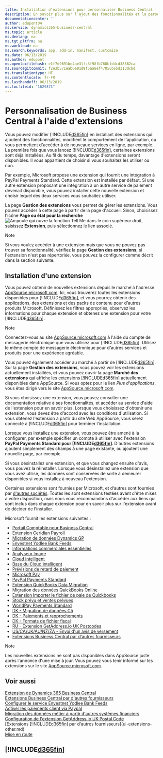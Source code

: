 ```yaml
---
title: Installation d'extensions pour personnaliser Business Central | Microsoft Docs
description: En savoir plus sur l'ajout des fonctionnalités et la personnalisation de Business Central en installant des extensions.
documentationcenter: ''
author: edupont04
ms.service: dynamics365-business-central
ms.topic: article
ms.devlang: na
ms.tgt_pltfrm: na
ms.workload: na
ms.search.keywords: app, add-in, manifest, customize
ms.date: 06/13/2019
ms.author: edupont
ms.openlocfilehash: e1f7d9891be4ae31fc3f98fb768bfddcd38582ca
ms.sourcegitcommit: f2e3b571eab6e01d9f5aa8ef47056b6bd313dcbd
ms.translationtype: HT
ms.contentlocale: fr-FR
ms.lasthandoff: 06/13/2019
ms.locfileid: "1629871"
---
```

# <a name="customizing-business-central-using-extensions"></a>Personnalisation de Business Central à l'aide d'extensions
Vous pouvez modifier [!INCLUDE[d365fin](includes/d365fin_md.md)] en installant des extensions qui ajoutent des fonctionnalités, modifient le comportement de l'application, ou vous permettent d'accéder à de nouveaux services en ligne, par exemple.
La première fois que vous lancez [!INCLUDE[d365fin](includes/d365fin_md.md)], certaines extensions sont déjà installées. Au fil du temps, davantage d'extensions seront disponibles. Il vous appartient de choisir si vous souhaitez les utiliser ou non.

Par exemple, Microsoft propose une extension qui fournit une intégration à PayPal Payments Standard. Cette extension est installée par défaut.
Si une autre extension proposant une intégration à un autre service de paiement devenait disponible, vous pouvez installer cette nouvelle extension et choisir lequel des deux services vous souhaitez utiliser.  

La page **Gestion des extensions** vous permet de gérer les extensions. Vous pouvez accéder à cette page à partir de la page d'accueil. Sinon, choisissez l'icône **Page ou état pour la recherche** ![Ampoule qui ouvre la fonction Tell Me](media/ui-search/search_small.png "Dites-moi ce que vous voulez faire") dans le coin supérieur droit, saisissez **Extension**, puis sélectionnez le lien associé.  

> [!NOTE]  
>   Si vous voulez accéder à une extension mais que vous ne pouvez pas trouver sa fonctionnalité, vérifiez la page **Gestion des extensions**, si l'extension n'est pas répertoriée, vous pouvez la configurer comme décrit dans la section suivante.  

## <a name="installing-an-extension"></a>Installation d'une extension
Vous pouvez obtenir de nouvelles extensions depuis le marché à l'adresse [AppSource.microsoft.com](https://appsource.microsoft.com/en-us/marketplace/apps?src=dynamics365website&product=dynamics-365-business-central). Ici, vous trouverez toutes les extensions disponibles pour [!INCLUDE[d365fin](includes/d365fin_md.md)], et vous pourrez obtenir des applications, des extensions et des packs de contenu pour d'autres produits Microsoft. Définissez les filtres appropriés, observez les informations pour chaque extension et obtenez une extension pour votre [!INCLUDE[d365fin](includes/d365fin_md.md)].  
> [!NOTE]  
>   Connectez-vous au site [AppSource.microsoft.com](https://appsource.microsoft.com/) à l'aide du compte de messagerie électronique que vous utilisez pour [!INCLUDE[d365fin](includes/d365fin_md.md)]. Utilisez le même compte de messagerie électronique pour d'autres services et produits pour une expérience agréable.  

Vous pouvez également accéder au marché à partir de [!INCLUDE[d365fin](includes/d365fin_md.md)]. Sur la page **Gestion des extensions**, vous pouvez voir les extensions actuellement installées, et vous pouvez ouvrir la page **Marché des extensions** qui affiche les extensions [!INCLUDE[d365fin](includes/d365fin_md.md)] actuellement disponibles dans AppSource. Si vous optez pour le lien *Plus d'applications*, vous êtes dirigé vers le site [AppSource.microsoft.com](https://appsource.microsoft.com/en-us/marketplace/apps?product=dynamics-365%3Bdynamics-365-for-financials&page=1).  

Si vous choisissez une extension, vous pouvez consulter une documentation relative à ses fonctionnalités, et accéder au service d'aide de l'extension pour en savoir plus. Lorsque vous choisissez d'obtenir une extension, vous devez être d'accord avec les conditions d'utilisation. Si vous obtenez l'extension à partir du site Web AppSource, vous serez connecté à [!INCLUDE[d365fin](includes/d365fin_md.md)] pour terminer l'installation.  

Lorsque vous installez une extension, vous pouvez être amené à la configurer, par exemple spécifier un compte à utiliser avec l'extension **PayPal Payments Standard pour [!INCLUDE[d365fin](includes/d365fin_md.md)]**.
D'autres extensions ajoutent simplement des champs à une page existante, ou ajoutent une nouvelle page, par exemple.   

Si vous désinstallez une extension, et que vous changez ensuite d'avis, vous pouvez la réinstaller. Lorsque vous désinstallez une extension que vous avez utilisé, les données sont conservées de sorte à demeurer disponibles si vous installez à nouveau l'extension.  

Certaines extensions sont fournies par Microsoft, et d'autres sont fournies par [d'autres sociétés](ui-extensions-other.md). Toutes les sont extensions testées avant d'être mises à votre disposition, mais nous vous recommandons d'accéder aux liens qui sont inclus dans chaque extension pour en savoir plus sur l'extension avant de décider de l'installer.  

Microsoft fournit les extensions suivantes :  

* [Portail Comptable pour Business Central](ui-extensions-accountant-portal.md)
* [Extension Ceridian Payroll](ui-extensions-ceridian-payroll.md)
* [Migration de données Dynamics GP](ui-extensions-dynamicsgp-data-migration.md)
* [Envestnet Yodlee Bank Feeds](ui-extensions-yodlee-bank-feeds.md)
* [Informations commerciales essentielles](ui-extensions-essential-business-insights.md)
* [Analyseur Image](ui-extensions-image-analyzer.md)
* [Cloud intelligent](ui-extensions-data-replication.md)
* [Base du Cloud intelligent](ui-extensions-intelligent-cloud.md)
* [Prévisions de retard de paiement](ui-extensions-late-payment-prediction.md)
* [Microsoft Pay](ui-extensions-microsoft-pay-payments.md)
* [PayPal Payments Standard](ui-extensions-paypal-payments-standard.md)
* [Extension QuickBooks Data Migration](ui-extensions-quickbooks-data-migration.md)
* [Migration des données QuickBooks Online](ui-extensions-quickbooks-online-data-migration.md)
* [Extension Importer le fichier de paie de Quickbooks](ui-extensions-quickbooks-payroll.md)
* [Stock prévu et ventes prévues](ui-extensions-sales-forecast.md)
* [WorldPay Payments Standard](ui-extensions-worldpay-payments-standard.md)
* [DK - Migration de données C5](ui-extensions-c5-data-migration.md)
* [DK - Paiements et rapprochements](ui-extensions-payments-reconciliation-formats-dk.md)
* [DK - Formats de fichier fiscal](ui-extensions-tax-file-formats-dk.md)
* [RU - Extension GetAddress.io UK Postcodes](ui-extensions-getaddressio.md)
* [US/CA/UK/AU/NZ/ZA - Envoi d'un avis de versement](ui-extensions-send-remittance-advice.md)
* [Extensions Business Central par d'autres fournisseurs](ui-extensions-other.md)

> [!NOTE]  
>  Les nouvelles extensions ne sont pas disponibles dans AppSource juste après l'annonce d'une mise à jour. Vous pouvez vous tenir informé sur les extensions sur le site [AppSource.microsoft.com](https://appsource.microsoft.com/en-us/marketplace/apps?product=dynamics-365%3Bdynamics-365-for-financials&page=1).

## <a name="see-also"></a>Voir aussi
[Extension de Dynamics 365 Business Central](about-develop-extensions.md)  
[Extensions Business Central par d'autres fournisseurs](ui-extensions-other.md)  
[Configurer le service Envestnet Yodlee Bank Feeds](bank-how-setup-bank-statement-service.md)  
[Activer les paiements client via Paypal](sales-how-enable-payment-service-extensions.md)  
[Migration des données métier à partir d'autres systèmes financiers](across-import-data-configuration-packages.md)  
[Configuration de l'extension GetAddress.io UK Postal Code](LocalFunctionality/UnitedKingdom/uk-setup-postal-code-service.md)  
[Extensions [!INCLUDE[d365fin](includes/d365fin_md.md)] par d'autres fournisseurs](ui-extensions-other.md)  
[Mise en route](product-get-started.md)  

## [!INCLUDE[d365fin](includes/free_trial_md.md)]  
